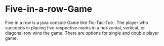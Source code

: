 Five-in-a-row-Game
===================
Five in a row is a java console Game like Tic-Tac-Toe . The player who succeeds in placing five respective marks in a horizontal, vertical, or diagonal row wins the game. There are options for single and double player game.
